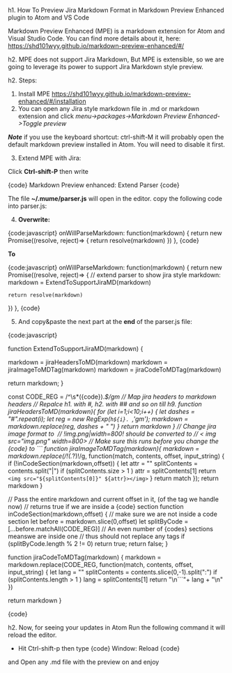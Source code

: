 h1. How To Preview Jira Markdown Format in Markdown Preview Enhanced plugin to Atom and VS Code

Markdown Preview Enhanced (MPE) is a markdown extension for Atom and Visual Studio Code. You can find more details about it, here:
https://shd101wyy.github.io/markdown-preview-enhanced/#/

h2. MPE does not support Jira Markdown, But
MPE is extensible, so we are going to leverage its power to support Jira Markdown style preview.

h2. Steps:
1. Install MPE
https://shd101wyy.github.io/markdown-preview-enhanced/#/installation
1. You can open any Jira style markdown file in .md or markdown extension and click
*menu->packages->Markdown Preview Enhanced->Toggle preview*

***Note*** if you use the keyboard shortcut: ctrl-shift-M it will probably open the default markdown preview installed in Atom. You will need to disable it first.

3. Extend MPE with Jira:


Click **Ctrl-shift-P** then write

{code}
Markdown Preview enhanced: Extend Parser
{code}

The file **~/.mume/parser.js** will open in the editor.
copy the following code into parser.js:

4. **Overwrite:**

{code:javascript}
onWillParseMarkdown: function(markdown) {
  return new Promise((resolve, reject)=> {
    return resolve(markdown)
  })
},
{code}

**To**

{code:javascript}
onWillParseMarkdown: function(markdown) {
  return new Promise((resolve, reject)=> {
    // extend parser to show jira style markdown:
    markdown = ExtendToSupportJiraMD(markdown)

    return resolve(markdown)
  })
},
{code}

5. And copy&paste the next part at the **end** of the parser.js file:

{code:javascript}

function ExtendToSupportJiraMD(markdown) {

  markdown = jiraHeadersToMD(markdown)
  markdown = jiraImageToMDTag(markdown)
  markdown = jiraCodeToMDTag(markdown)

  return markdown;
}

const CODE_REG = /^\s*(\{code\}).*$/gm
// Map jira headers to markdown headers
// Repalce h1. with #, h2. with ## and so on till h9.
function jiraHeadersToMD(markdown){
  for (let i=1;i<10;i++) {
    let dashes = "#".repeat(i);
    let reg =  new RegExp(`h${i}. `,'gm');
    markdown = markdown.replace(reg, dashes + " ")
  }
  return markdown
}
// Change jira image format to <img>
//  !img.png|width=800! should be converted to
//  < img src="img.png" width=800></img>
// Make sure this runs before you change the {code} to ```
function jiraImageToMDTag(markdown){
  markdown = markdown.replace(/!(.*?)!/g,
    function(match, contents, offset, input_string) {
      if (!inCodeSection(markdown,offset))
      {
        let attr = ""
        splitContents = contents.split("|")
        if (splitContents.size > 1 )
          attr = splitContents[1]
        return `<img src="${splitContents[0]}" ${attr}></img>`
      }
      return match
    });
  return markdown
}

// Pass the entire markdown and current offset in it, (of the tag we handle now)
// returns true if we are inside a {code} section
function inCodeSection(markdown,offset) {
  // make sure we are not inside a code section
  let before = markdown.slice(0,offset)
  let splitByCode = [...before.matchAll(CODE_REG)]
  // An even number of {codes} sections meanswe are inside one
  // thus should not replace any tags
  if (splitByCode.length % 2 != 0)
    return true;
  return false;
}

function jiraCodeToMDTag(markdown) {
    markdown = markdown.replace(CODE_REG,
      function(match, contents, offset, input_string) {
        let lang = ""
        splitContents = contents.slice(0,-1).split(":")
        if (splitContents.length > 1 )
            lang = splitContents[1]
        return "\n```"+ lang + "\n"
    })

  return markdown
}

{code}

h2. Now, for seeing your updates in Atom
Run the following command it will reload the editor.
* Hit Ctrl-shift-p then type
{code}
 Window: Reload
{code}

and Open any .md file with the preview on and enjoy   
